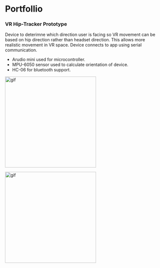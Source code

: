 # Portfollio

<h3>VR Hip-Tracker Prototype</h3>
<p>
  Device to deterimne which direction user is facing so VR movement can be based on hip direction rather than headset direction.
  This allows more realistic movement in VR space. Device connects to app using serial communication.
</p>
<ul>
  <li>Arudio mini used for microcontroller.</li>
<li>MPU-6050 sensor used to calculate orientation of device.</li>
<li>HC-06 for bluetooth support.</li>
</ul>
<p><img alt="gif" src="https://github.com/NicholasGennadyKorta/Portfollio/blob/main/VR%20hip-tracker%20Ptototype%20hardware.gif" width=300 height=300></p>
<p><img alt="gif" src="https://github.com/NicholasGennadyKorta/Portfollio/blob/main/VR%20hip-tracker%20Ptototype%20hardware.gif" width=300 height=300></p>
